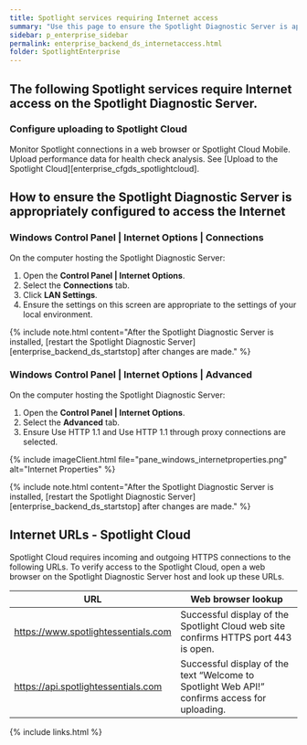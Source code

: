 ```yaml
---
title: Spotlight services requiring Internet access
summary: "Use this page to ensure the Spotlight Diagnostic Server is appropriately configured for Internet access."
sidebar: p_enterprise_sidebar
permalink: enterprise_backend_ds_internetaccess.html
folder: SpotlightEnterprise
---
```



## The following Spotlight services require Internet access on the Spotlight Diagnostic Server.

### Configure uploading to Spotlight Cloud

Monitor Spotlight connections in a web browser or Spotlight Cloud Mobile. Upload performance data for health check analysis. See [Upload to the Spotlight Cloud][enterprise_cfgds_spotlightcloud].


## How to ensure the Spotlight Diagnostic Server is appropriately configured to access the Internet

### Windows Control Panel \| Internet Options \| Connections

On the computer hosting the Spotlight Diagnostic Server:

1. Open the **Control Panel \| Internet Options**.
2. Select the **Connections** tab.
3. Click **LAN Settings**.
4. Ensure the settings on this screen are appropriate to the settings of your local environment.

{% include note.html content="After the Spotlight Diagnostic Server is installed, [restart the Spotlight Diagnostic Server][enterprise_backend_ds_startstop] after changes are made." %}

### Windows Control Panel \| Internet Options \| Advanced

On the computer hosting the Spotlight Diagnostic Server:

1. Open the **Control Panel \| Internet Options**.
2. Select the **Advanced** tab.
3. Ensure Use HTTP 1.1 and Use HTTP 1.1 through proxy connections are selected.

{% include imageClient.html file="pane_windows_internetproperties.png" alt="Internet Properties" %}

{% include note.html content="After the Spotlight Diagnostic Server is installed, [restart the Spotlight Diagnostic Server][enterprise_backend_ds_startstop] after changes are made." %}


## Internet URLs - Spotlight Cloud

Spotlight Cloud requires incoming and outgoing HTTPS connections to the following URLs. To verify access to the Spotlight Cloud, open a web browser on the Spotlight Diagnostic Server host and look up these URLs.

URL | Web browser lookup
----|-------------------
https://www.spotlightessentials.com | Successful display of the Spotlight Cloud web site confirms HTTPS port 443 is open.
https://api.spotlightessentials.com | Successful display of the text “Welcome to Spotlight Web API!” confirms access for uploading.


{% include links.html %}
